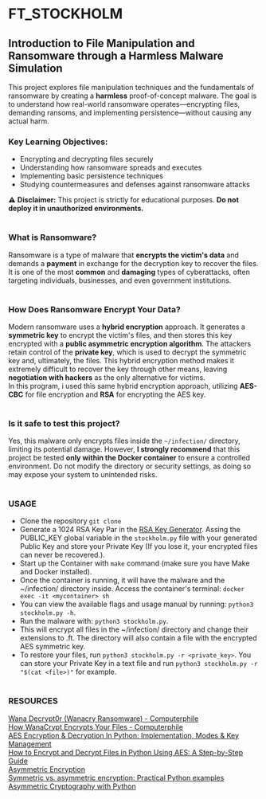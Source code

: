 # FT_STOCKHOLM

## Introduction to File Manipulation and Ransomware through a Harmless Malware Simulation

This project explores file manipulation techniques and the fundamentals of ransomware by creating a **harmless** proof-of-concept malware. The goal is to understand how real-world ransomware operates—encrypting files, demanding ransoms, and implementing persistence—without causing any actual harm.

### Key Learning Objectives:
- Encrypting and decrypting files securely
- Understanding how ransomware spreads and executes
- Implementing basic persistence techniques
- Studying countermeasures and defenses against ransomware attacks

⚠ **Disclaimer:** This project is strictly for educational purposes. **Do not deploy it in unauthorized environments.**<br/><br/>

### What is Ransomware?
Ransomware is a type of malware that **encrypts the victim's data** and demands a **payment** in exchange for the decryption key to recover the files. It is one of the most **common** and **damaging** types of cyberattacks, often targeting individuals, businesses, and even government institutions.
<br/><br/>

### How Does Ransomware Encrypt Your Data?
Modern ransomware uses a **hybrid encryption** approach. It generates a **symmetric key** to encrypt the victim's files, and then stores this key encrypted with a **public asymmetric encryption algorithm**. The attackers retain control of the **private key**, which is used to decrypt the symmetric key and, ultimately, the files.
This hybrid encryption method makes it extremely difficult to recover the key through other means, leaving **negotiation with hackers** as the only alternative for victims.  
In this program, i used this same hybrid encryption approach, utilizing **AES-CBC** for file encryption and **RSA** for encrypting the AES key.
<br/><br/>

### Is it safe to test this project?
Yes, this malware only encrypts files inside the `~/infection/` directory, limiting its potential damage. However, **I strongly recommend** that this project be tested **only within the Docker container** to ensure a controlled environment. Do not modify the directory or security settings, as doing so may expose your system to unintended risks.
<br/><br/>

### USAGE
- Clone the repository ```git clone```
- Generate a 1024 RSA Key Par in the [RSA Key Generator](https://cryptotools.net/rsagen). Assing the PUBLIC_KEY global variable in the `stockholm.py` file with your generated Public Key and store your Private Key (If you lose it, your encrypted files can never be recovered.).
- Start up the Container with ```make``` command (make sure you have Make and Docker installed).
- Once the container is running, it will have the malware and the ~/infection/ directory inside. Access the container's terminal: ```docker exec -it <mycontainer> sh```
- You can view the available flags and usage manual by running: ```python3 stockholm.py -h```.
- Run the malware with: ```python3 stockholm.py```.
- This will encrypt all files in the ~/infection/ directory and change their extensions to .ft. The directory will also contain a file with the encrypted AES symmetric key.
- To restore your files, run ```python3 stockholm.py -r <private_key>```. You can store your Private Key in a text file and run ```python3 stockholm.py -r "$(cat <file>)"``` for example.
<br/><br/>


### RESOURCES
[Wana Decrypt0r (Wanacry Ransomware) - Computerphile](https://www.youtube.com/watch?v=88jkB1V6N9w&t=448s&pp=ygUWd2FubmFjcnkgY29tcHV0ZXJwaGlsZQ%3D%3D)<br/>
[How WanaCrypt Encrypts Your Files - Computerphile](https://www.youtube.com/watch?v=pLluFxHrc30&ab_channel=Computerphile)<br/>
[AES Encryption & Decryption In Python: Implementation, Modes & Key Management](https://onboardbase.com/blog/aes-encryption-decryption/)<br/>
[How to Encrypt and Decrypt Files in Python Using AES: A Step-by-Step Guide](https://medium.com/@dheeraj.mickey/how-to-encrypt-and-decrypt-files-in-python-using-aes-a-step-by-step-guide-d0eb6f525e4e)<br/>
[Asymmetric Encryption](https://elc.github.io/python-security/chapters/07_Asymmetric_Encryption.html)<br/>
[Symmetric vs. asymmetric encryption: Practical Python examples](https://snyk.io/pt-BR/blog/symmetric-vs-asymmetric-encryption-python/?_x_tr_hist=true)<br/>
[Asymmetric Cryptography with Python](https://medium.com/@ashiqgiga07/asymmetric-cryptography-with-python-5eed86772731)<br/>
